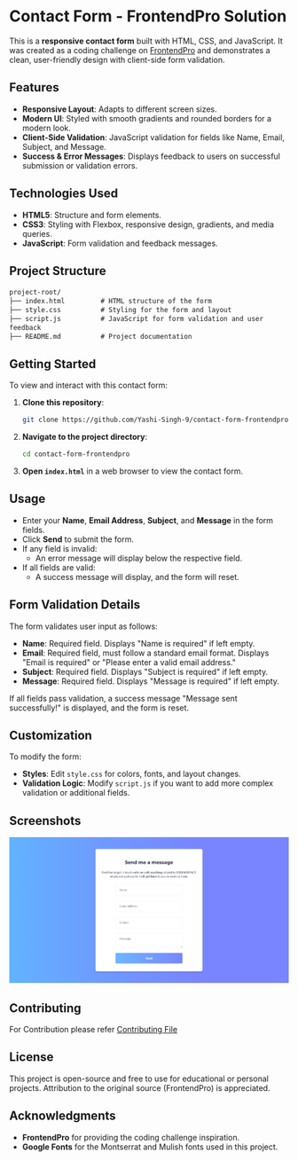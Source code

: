 # Contact Form - FrontendPro Solution

This is a **responsive contact form** built with HTML, CSS, and JavaScript. It was created as a coding challenge on [FrontendPro](https://www.frontendpro.dev/frontend-coding-challenges/contact-us-form-uE4XYJicVTKtJp7FS4HX) and demonstrates a clean, user-friendly design with client-side form validation.

## Features

- **Responsive Layout**: Adapts to different screen sizes.
- **Modern UI**: Styled with smooth gradients and rounded borders for a modern look.
- **Client-Side Validation**: JavaScript validation for fields like Name, Email, Subject, and Message.
- **Success & Error Messages**: Displays feedback to users on successful submission or validation errors.

## Technologies Used

- **HTML5**: Structure and form elements.
- **CSS3**: Styling with Flexbox, responsive design, gradients, and media queries.
- **JavaScript**: Form validation and feedback messages.

## Project Structure

```
project-root/
├── index.html         # HTML structure of the form
├── style.css          # Styling for the form and layout
├── script.js          # JavaScript for form validation and user feedback
├── README.md          # Project documentation
```

## Getting Started

To view and interact with this contact form:

1. **Clone this repository**:
   ```bash
   git clone https://github.com/Yashi-Singh-9/contact-form-frontendpro.git
   ```

2. **Navigate to the project directory**:
   ```bash
   cd contact-form-frontendpro
   ```

3. **Open `index.html`** in a web browser to view the contact form.

## Usage

- Enter your **Name**, **Email Address**, **Subject**, and **Message** in the form fields.
- Click **Send** to submit the form.
- If any field is invalid:
  - An error message will display below the respective field.
- If all fields are valid:
  - A success message will display, and the form will reset.

## Form Validation Details

The form validates user input as follows:

- **Name**: Required field. Displays "Name is required" if left empty.
- **Email**: Required field, must follow a standard email format. Displays "Email is required" or "Please enter a valid email address."
- **Subject**: Required field. Displays "Subject is required" if left empty.
- **Message**: Required field. Displays "Message is required" if left empty.

If all fields pass validation, a success message "Message sent successfully!" is displayed, and the form is reset.

## Customization

To modify the form:

- **Styles**: Edit `style.css` for colors, fonts, and layout changes.
- **Validation Logic**: Modify `script.js` if you want to add more complex validation or additional fields.

## Screenshots

![Contact Form Screenshot](Screenshot.png) 

## Contributing 

For Contribution please refer [Contributing File](CONTRIBUTING.md)

## License

This project is open-source and free to use for educational or personal projects. Attribution to the original source (FrontendPro) is appreciated.

## Acknowledgments

- **FrontendPro** for providing the coding challenge inspiration.
- **Google Fonts** for the Montserrat and Mulish fonts used in this project.
